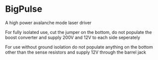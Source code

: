# BigPulse
A high power avalanche mode laser driver

For fully isolated use, cut the jumper on the bottom, do not populate the boost converter and supply 200V and 12V to each side seperately

For use without ground isolation do not populate anything on the bottom other than the sense resistors and supply 12V through the barrel jack
